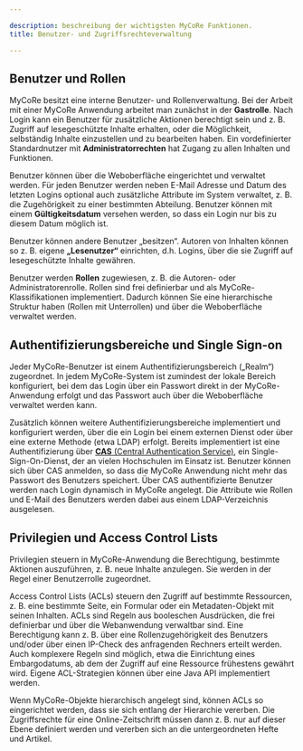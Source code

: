 ```yaml
---

description: beschreibung der wichtigsten MyCoRe Funktionen.
title: Benutzer- und Zugriffsrechteverwaltung

---
```


## Benutzer und Rollen

MyCoRe besitzt eine interne Benutzer- und Rollenverwaltung.
Bei der Arbeit mit einer MyCoRe Anwendung arbeitet man zunächst in der **Gastrolle**.
Nach Login kann ein Benutzer für zusätzliche Aktionen berechtigt sein und z. B.
Zugriff auf lesegeschützte Inhalte erhalten, oder die Möglichkeit, selbständig Inhalte
einzustellen und zu bearbeiten haben. Ein vordefinierter Standardnutzer mit **Administratorrechten**
hat Zugang zu allen Inhalten und Funktionen.

Benutzer können über die Weboberfläche eingerichtet und verwaltet werden.
Für jeden Benutzer werden neben E-Mail Adresse und Datum des letzten Logins optional
auch zusätzliche Attribute im System verwaltet, z. B. die Zugehörigkeit zu einer bestimmten Abteilung.
Benutzer können mit einem **Gültigkeitsdatum** versehen werden, so dass ein Login nur bis zu diesem Datum
möglich ist.

Benutzer können andere Benutzer „besitzen“. Autoren von Inhalten können so z. B. eigene **„Lesenutzer“** einrichten,
d.h. Logins, über die sie Zugriff auf lesegeschützte Inhalte gewähren.

Benutzer werden <strong>Rollen</strong> zugewiesen, z. B. die Autoren- oder Administratorenrolle.
Rollen sind frei definierbar und als MyCoRe-Klassifikationen implementiert. Dadurch können Sie
eine hierarchische Struktur haben (Rollen mit Unterrollen) und über die Weboberfläche verwaltet werden.

## Authentifizierungsbereiche und Single Sign-on

Jeder MyCoRe-Benutzer ist einem Authentifizierungsbereich („Realm“) zugeordnet. In jedem MyCoRe-System ist zumindest
der lokale Bereich konfiguriert, bei dem das Login über ein Passwort direkt in der MyCoRe-Anwendung erfolgt und
das Passwort auch über die Weboberfläche verwaltet werden kann.

Zusätzlich können weitere Authentifizierungsbereiche implementiert und konfiguriert werden, über die ein Login bei einem
externen Dienst oder über eine externe Methode (etwa LDAP) erfolgt. Bereits implementiert ist eine Authentifizierung über
[**CAS** (Central Authentication Service)](http://www.jasig.org/cas), ein Single-Sign-On-Dienst,
der an vielen Hochschulen im Einsatz ist. Benutzer können sich über CAS anmelden, so dass die MyCoRe Anwendung nicht mehr das Passwort des Benutzers speichert. Über CAS authentifizierte Benutzer werden nach Login dynamisch in MyCoRe angelegt.
Die Attribute wie Rollen und E-Mail des Benutzers werden dabei aus einem LDAP-Verzeichnis ausgelesen.

## Privilegien und Access Control Lists

Privilegien steuern in MyCoRe-Anwendung die Berechtigung, bestimmte Aktionen auszuführen, z. B. neue Inhalte anzulegen.
Sie werden in der Regel einer Benutzerrolle zugeordnet.

Access Control Lists (ACLs) steuern den Zugriff auf bestimmte Ressourcen, z. B. eine bestimmte Seite, ein Formular oder ein Metadaten-Objekt mit
seinen Inhalten. ACLs sind Regeln aus booleschen Ausdrücken, die frei definierbar und über die Webanwendung verwaltbar sind.
Eine Berechtigung kann z. B. über eine Rollenzugehörigkeit des Benutzers und/oder über einen IP-Check des anfragenden Rechners erteilt werden.
Auch komplexere Regeln sind möglich, etwa die Einrichtung eines Embargodatums, ab dem der Zugriff auf eine Ressource frühestens gewährt wird.
Eigene ACL-Strategien können über eine Java API implementiert werden.

Wenn MyCoRe-Objekte hierarchisch angelegt sind, können ACLs so eingerichtet werden, dass sie sich entlang der Hierarchie vererben.
Die Zugriffsrechte für eine Online-Zeitschrift müssen dann z. B. nur auf dieser Ebene definiert werden und vererben sich an die
untergeordneten Hefte und Artikel.